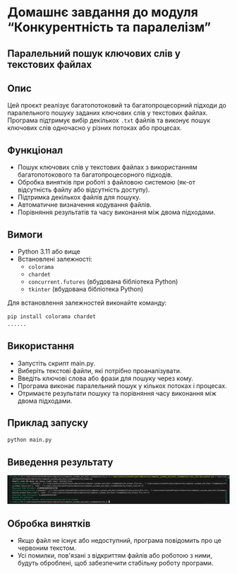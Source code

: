 # Домашнє завдання до модуля “Конкурентність та паралелізм”
## Паралельний пошук ключових слів у текстових файлах

## Опис
Цей проєкт реалізує багатопотоковий та багатопроцесорний підходи до паралельного пошуку заданих ключових слів у текстових файлах. Програма підтримує вибір декількох `.txt` файлів та виконує пошук ключових слів одночасно у різних потоках або процесах.

## Функціонал
- Пошук ключових слів у текстових файлах з використанням багатопотокового та багатопроцесорного підходів.
- Обробка винятків при роботі з файловою системою (як-от відсутність файлу або відсутність доступу).
- Підтримка декількох файлів для пошуку.
- Автоматичне визначення кодування файлів.
- Порівняння результатів та часу виконання між двома підходами.

## Вимоги
- Python 3.11 або вище
- Встановлені залежності:
  - `colorama`
  - `chardet`
  - `concurrent.futures` (вбудована бібліотека Python)
  - `tkinter` (вбудована бібліотека Python)

Для встановлення залежностей виконайте команду:
```bash
pip install colorama chardet
......
```

## Використання
- Запустіть скрипт main.py.
- Виберіть текстові файли, які потрібно проаналізувати.
- Введіть ключові слова або фрази для пошуку через кому.
- Програма виконає паралельний пошук у кількох потоках і процесах.
- Отримаєте результати пошуку та порівняння часу виконання між двома підходами.

## Приклад запуску
```bash
python main.py
```

## Виведення результату
![Результати пошуку](./image.png)

## Обробка винятків
- Якщо файл не існує або недоступний, програма повідомить про це червоним текстом.
- Усі помилки, пов'язані з відкриттям файлів або роботою з ними, будуть оброблені, щоб забезпечити стабільну роботу програми.